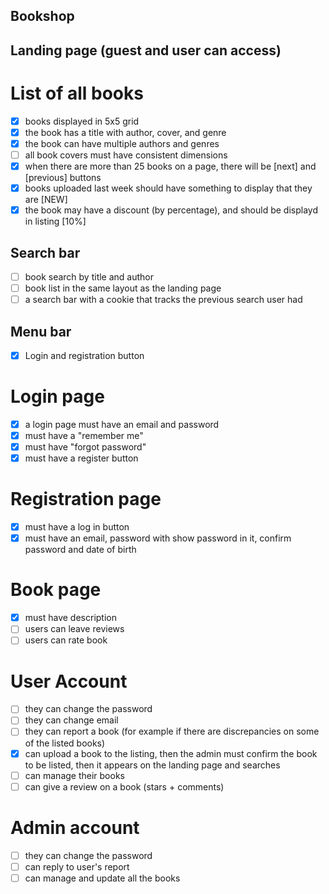 ## Bookshop

## Landing page (guest and user can access)
# List of all books
- [x] books displayed in 5x5 grid
- [x] the book has a title with author, cover, and genre
- [x] the book can have multiple authors and genres
- [ ] all book covers must have consistent dimensions
- [x] when there are more than 25 books on a page, there will be [next] and [previous] buttons
- [x] books uploaded last week should have something to display that they are [NEW]
- [x] the book may have a discount (by percentage), and should be displayd in listing [10%]

## Search bar
- [ ] book search by title and author
- [ ] book list in the same layout as the landing page
- [ ] a search bar with a cookie that tracks the previous search user had

## Menu bar
- [x] Login and registration button
# Login page
- [x] a login page must have an email and password
- [x] must have a "remember me"
- [x] must have "forgot password"
- [x] must have a register button
# Registration page
- [x] must have a log in button
- [x] must have an email, password with show password in it, confirm password and date of birth
# Book page
- [x] must have description
- [ ] users can leave reviews
- [ ] users can rate book
# User Account
- [ ] they can change the password
- [ ] they can change email
- [ ] they can report a book (for example if there are discrepancies on some of the listed books)
- [x] can upload a book to the listing, then the admin must confirm the book to be listed, then it appears on the landing page and searches
- [ ] can manage their books
- [ ] can give a review on a book (stars + comments)
# Admin account
- [ ] they can change the password
- [ ] can reply to user's report
- [ ] can manage and update all the books
